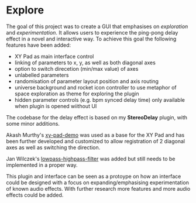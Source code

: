 # Explore

The goal of this project was to create a GUI that emphasises on *exploration* and *experimentation*. It allows users to experience the ping-pong delay effect in a novel and interactive way. To achieve this goal the following features have been added:

- XY Pad as main interface control
- linking of parameters to x, y, as well as both diagonal axes
- option to switch direcetion (min/max value) of axes
- unlabelled parameters
- randomisation of parameter layout position and axis routing
- universe background and rocket icon controller to use metaphor of space exploration as theme for exploring the plugin
- hidden parameter controls (e.g. bpm synced delay time) only available when plugin is opened wiithout UI


The codebase for the delay effect is based on my **StereoDelay** plugin, with some minor additions.

Akash Murthy's [xy-pad-demo](https://github.com/Thrifleganger/xy-pad-demo) was used as a base for the XY Pad and has been further developed and customized to allow registration of 2 diagonal axes as well as switching the direction.

Jan Wilczek's [lowpass-highpass-filter](https://github.com/JanWilczek/lowpass-highpass-filter) was added but still needs to be implemented in a proper way.

This plugin and interface can be seen as a protoype on how an interface could be designed with a focus on expanding/emphasising experimentation of known audio effects. With further research more features and more audio effects could be added. 
